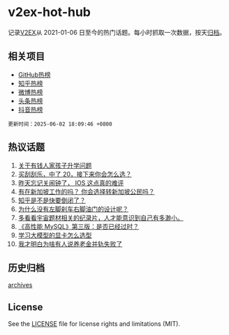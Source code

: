 # v2ex-hot-hub

 记录[V2EX](https://www.v2ex.com/)从 2021-01-06 日至今的热门话题。每小时抓取一次数据，按天[归档](archives)。
 
 ## 相关项目

- [GitHub热榜](https://github.com/it985/github-hot-hub)
- [知乎热榜](https://github.com/it985/zhihu-hot-hub)
- [微博热榜](https://github.com/it985/weibo-hot-hub)
- [头条热榜](https://github.com/it985/toutiao-hot-hub)
- [抖音热榜](https://github.com/it985/douyin-hot-hub)


 `更新时间：2025-06-02 18:09:46 +0800`

## 热议话题

1. [关于有钱人家孩子升学问题](https://www.v2ex.com/t/1135751)
1. [买刮刮乐，中了 20，接下来你会怎么选？](https://www.v2ex.com/t/1135800)
1. [昨天忘记关闹钟了， IOS 这点真的难评](https://www.v2ex.com/t/1135788)
1. [有在新加坡工作的吗？ 你会选择转新加坡公民吗？](https://www.v2ex.com/t/1135831)
1. [知乎是不是快要倒闭了？](https://www.v2ex.com/t/1135810)
1. [为什么没有左脚刹车右脚油门的设计呢？](https://www.v2ex.com/t/1135739)
1. [多看看宇宙题材相关的纪录片，人才能意识到自己有多渺小。](https://www.v2ex.com/t/1135759)
1. [《高性能 MySQL》第三版：是否已经过时？](https://www.v2ex.com/t/1135741)
1. [学习大模型的显卡怎么选型](https://www.v2ex.com/t/1135792)
1. [我才明白为啥有人说养老金并轨失败了](https://www.v2ex.com/t/1135796)

## 历史归档

[archives](archives)

## License

See the [LICENSE](LICENSE) file for license rights and limitations (MIT).

